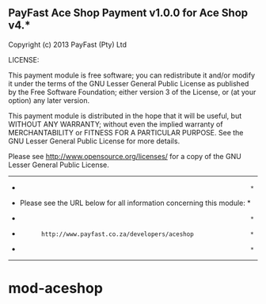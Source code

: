 PayFast Ace Shop Payment v1.0.0 for Ace Shop v4.* 
-------------------------------------------------------
Copyright (c) 2013 PayFast (Pty) Ltd

LICENSE:
 
This payment module is free software; you can redistribute it and/or modify
it under the terms of the GNU Lesser General Public License as published
by the Free Software Foundation; either version 3 of the License, or (at
your option) any later version.

This payment module is distributed in the hope that it will be useful, but
WITHOUT ANY WARRANTY; without even the implied warranty of MERCHANTABILITY
or FITNESS FOR A PARTICULAR PURPOSE. See the GNU Lesser General Public
License for more details.

Please see http://www.opensource.org/licenses/ for a copy of the GNU Lesser
General Public License.


************************************************************************
*                                                                      *
* Please see the URL below for all information concerning this module: *
*                                                                      *
*           http://www.payfast.co.za/developers/aceshop                *
*                                                                      *
************************************************************************
mod-aceshop
===========
